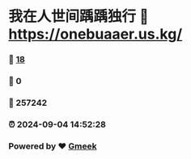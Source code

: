 # 我在人世间踽踽独行 :link: https://onebuaaer.us.kg/ 
### :page_facing_up: [18](https://onebuaaer.us.kg//tag.html) 
### :speech_balloon: 0 
### :hibiscus: 257242 
### :alarm_clock: 2024-09-04 14:52:28 
### Powered by :heart: [Gmeek](https://github.com/Meekdai/Gmeek)
